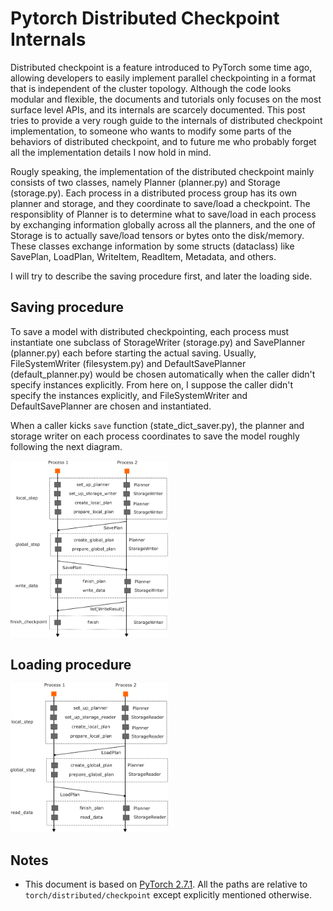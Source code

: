 # Pytorch Distributed Checkpoint Internals

Distributed checkpoint is a feature introduced to PyTorch some time ago, allowing developers to easily implement parallel checkpointing in a format that is independent of the cluster topology. Although the code looks modular and flexible, the documents and tutorials only focuses on the most surface level APIs, and its internals are scarcely documented. This post tries to provide a very rough guide to the internals of distributed checkpoint implementation, to someone who wants to modify some parts of the behaviors of distributed checkpoint, and to future me who probably forget all the implementation details I now hold in mind.

Rougly speaking, the implementation of the distributed checkpoint mainly consists of two classes, namely Planner (planner.py) and Storage (storage.py). Each process in a distributed process group has its own planner and storage, and they coordinate to save/load a checkpoint. The responsiblity of Planner is to determine what to save/load in each process by exchanging information globally across all the planners, and the one of Storage is to actually save/load tensors or bytes onto the disk/memory. These classes exchange information by some structs (dataclass) like SavePlan, LoadPlan, WriteItem, ReadItem, Metadata, and others.

I will try to describe the saving procedure first, and later the loading side.

## Saving procedure

To save a model with distributed checkpointing, each process must instantiate one subclass of StorageWriter (storage.py) and SavePlanner (planner.py) each before starting the actual saving. Usually, FileSystemWriter (filesystem.py) and DefaultSavePlanner (default_planner.py) would be chosen automatically when the caller didn't specify instances explicitly. From here on, I suppose the caller didn't specify the instances explicitly, and FileSystemWriter and DefaultSavePlanner are chosen and instantiated.

When a caller kicks `save` function (state_dict_saver.py), the planner and storage writer on each process coordinates to save the model roughly following the next diagram.

<img src="/20250616-dcp-internals/figure1.png" width="50%" />

## Loading procedure

<img src="/20250616-dcp-internals/figure2.png" width="50%" />

## Notes
- This document is based on [PyTorch 2.7.1](https://github.com/pytorch/pytorch/tree/v2.7.1/torch/distributed/checkpoint). All the paths are relative to `torch/distributed/checkpoint` except explicitly mentioned otherwise. 


